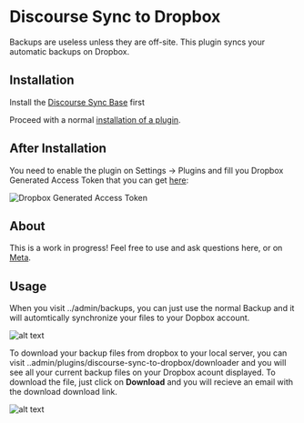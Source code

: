 # Discourse Sync to Dropbox

Backups are useless unless they are off-site. This plugin syncs your automatic backups on Dropbox.


## Installation

Install the [Discourse Sync Base](https://github.com/berlindiamonds/discourse-sync-base) first

Proceed with a normal [installation of a plugin](https://meta.discourse.org/t/install-a-plugin/19157?u=falco).


## After Installation

You need to enable the plugin on Settings -> Plugins and fill you Dropbox Generated Access Token that you can get [here](https://www.dropbox.com/developers/apps/create):

![Dropbox Generated Access Token](https://cloud.githubusercontent.com/assets/1385470/19462641/1cd27538-94cd-11e6-8ec2-0ae37f3a1211.png)



## About

This is a work in progress! Feel free to use and ask questions here, or on [Meta](https://meta.discourse.org/t/discourse-backups-to-dropbox/51176?u=falco).


## Usage

When you visit ../admin/backups, you can just use the normal Backup and it will automtically synchronize your files to your Dopbox account.

![alt text](https://user-images.githubusercontent.com/15628617/30640686-23e72684-9e04-11e7-8c17-a57fabd6e661.png)

To download your backup files from dropbox to your local server, you can visit ..admin/plugins/discourse-sync-to-dropbox/downloader and you will see all your current backup files on your Dropbox acount displayed.
To download the file, just click on **Download** and you will recieve an email with the download download link.

![alt text](https://user-images.githubusercontent.com/15628617/30640746-7470897e-9e04-11e7-8c90-7081b2c80ad0.png)